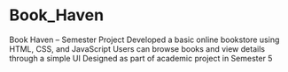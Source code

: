# Book_Haven
Book Haven – Semester Project  Developed a basic online bookstore using HTML, CSS, and JavaScript  Users can browse books and view details through a simple UI  Designed as part of academic project in Semester 5
